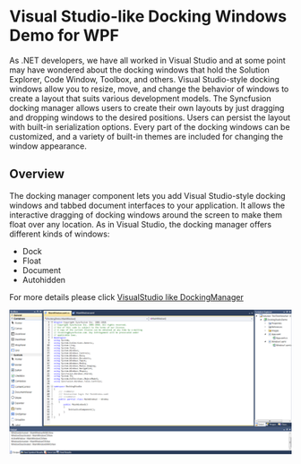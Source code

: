 # Visual Studio-like Docking Windows Demo for WPF
As .NET developers, we have all worked in Visual Studio and at some point may have wondered about the docking windows that hold the Solution Explorer, Code Window, Toolbox, and others. Visual Studio-style docking windows allow you to resize, move, and change the behavior of windows to create a layout that suits various development models. The Syncfusion docking manager allows users to create their own layouts by just dragging and dropping windows to the desired positions. Users can persist the layout with built-in serialization options. Every part of the docking windows can be customized, and a variety of built-in themes are included for changing the window appearance.

## Overview
The docking manager component lets you add Visual Studio-style docking windows and tabbed document interfaces to your application. It allows the interactive dragging of docking windows around the screen to make them float over any location. As in Visual Studio, the docking manager offers different kinds of windows:

* Dock
* Float
* Document
* Autohidden

For more details please click [VisualStudio like DockingManager](https://www.syncfusion.com/blogs/post/create-visual-studio-like-docking-windows-in-wpf.aspx)

![VSLikeDockingManager](VSDockWindows/Images/VSLikeDockingManager.png)
